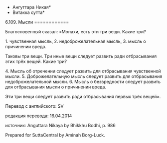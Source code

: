 * Ангуттара Никая*
* Витакка сутта*

6\.109\. Мысли
\=\=\=\=\=\=\=\=\=\=\=\=

Благословенный сказал: «Монахи, есть эти три вещи\. Какие три?

1\. чувственная мысль,
2\. недоброжелательная мысль,
3\. мысль о причинении вреда\.

Таковы три вещи\. Три иные вещи следует развить ради отбрасывания этих трёх вещей\. Какие три?

4\. Мысль об отречении следует развить для отбрасывания чувственной мысли\.
5\. Доброжелательную мысль следует развить для отбрасывания недоброжелательной мысли\.
6\. Мысль о безвредности следует развить для отбрасывания мысли о причинении вреда\.

Эти три вещи следует развить ради отбрасывания первых трёх вещей»\.

Перевод с английского: SV

редакция перевода: 16\.04\.2014

источник: Anguttara Nikaya by Bhikkhu Bodhi, p\. 986

Prepared for SuttaCentral by Aminah Borg\-Luck\.
